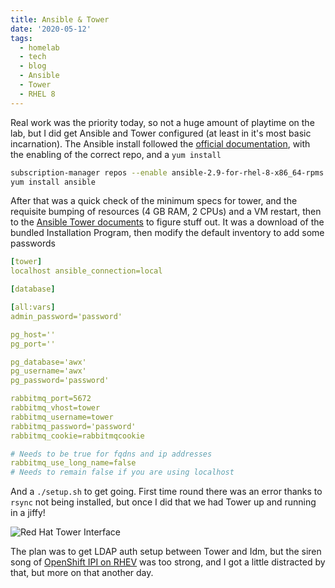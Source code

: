 ```yaml
---
title: Ansible & Tower
date: '2020-05-12'
tags:
  - homelab
  - tech
  - blog
  - Ansible
  - Tower
  - RHEL 8
---
```

Real work was the priority today, so not a huge amount of playtime on the lab, but I did get Ansible and Tower configured (at least in it's most basic incarnation). The Ansible install followed the [official documentation](https://docs.ansible.com/ansible/latest/installation_guide/intro_installation.html#installing-ansible-on-rhel-centos-or-fedora), with the enabling of the correct repo, and a `yum install`

```bash
subscription-manager repos --enable ansible-2.9-for-rhel-8-x86_64-rpms
yum install ansible
```

After that was a quick check of the minimum specs for tower, and the requisite bumping of resources (4 GB RAM, 2 CPUs) and a VM restart, then to the [Ansible Tower documents](https://docs.ansible.com/ansible-tower/latest/html/quickinstall/download_tower.html) to figure stuff out. It was a download of the bundled Installation Program, then modify the default inventory to add some passwords

```yaml
[tower]
localhost ansible_connection=local

[database]

[all:vars]
admin_password='password'

pg_host=''
pg_port=''

pg_database='awx'
pg_username='awx'
pg_password='password'

rabbitmq_port=5672
rabbitmq_vhost=tower
rabbitmq_username=tower
rabbitmq_password='password'
rabbitmq_cookie=rabbitmqcookie

# Needs to be true for fqdns and ip addresses
rabbitmq_use_long_name=false
# Needs to remain false if you are using localhost
```

And a `./setup.sh` to get going. First time round there was an error thanks to `rsync` not being installed, but once I did that we had Tower up and running in a jiffy!

![Red Hat Tower Interface](/images/tower-dashboard.png "Ansible Tower Dashboard - a bit empty for now, but will soon get filled with playbooks.")

The plan was to get LDAP auth setup between Tower and Idm, but the siren song of [OpenShift IPI on RHEV](https://docs.openshift.com/container-platform/4.4/installing/installing_rhv/installing-rhv-default.html) was too strong, and I got a little distracted by that, but more on that another day.
